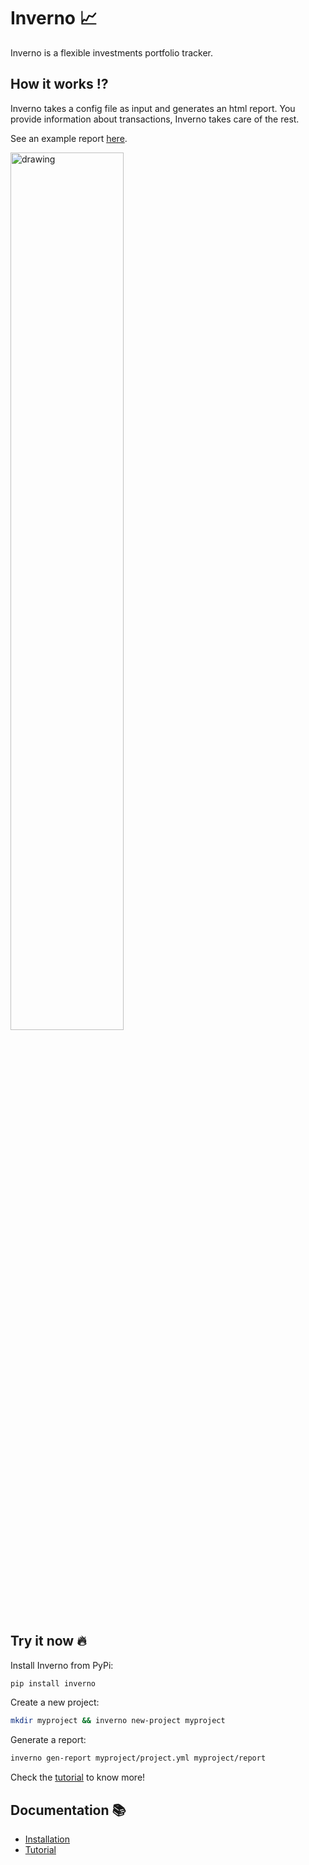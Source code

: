 # Inverno 📈

Inverno is a flexible investments portfolio tracker.


## How it works ⁉️

Inverno takes a config file as input and generates an html report. You provide information about transactions, Inverno takes care of the rest. 

See an example report [here](https://ret2libc.com/static/inverno_report/).

<img src="https://user-images.githubusercontent.com/10875013/124403088-68b62880-dd2c-11eb-8332-7dfd50c710ba.png" alt="drawing" width="60%"/>

## Try it now 🔥

Install Inverno from PyPi:
```sh
pip install inverno
```

Create a new project:
```sh
mkdir myproject && inverno new-project myproject
```

Generate a report:
```sh
inverno gen-report myproject/project.yml myproject/report
```

Check the [tutorial](https://github.com/werew/inverno/blob/main/docs/tutorial.md#tutorial-) to know more!


## Documentation 📚

- [Installation](https://github.com/werew/inverno/blob/main/docs/installation.md#installation-)
- [Tutorial](https://github.com/werew/inverno/blob/main/docs/tutorial.md#tutorial-)
